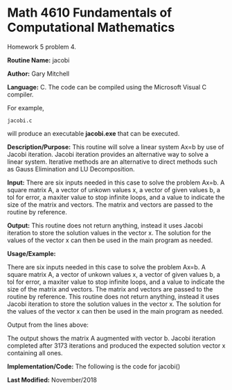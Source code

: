 # Math 4610 Fundamentals of Computational Mathematics
Homework 5 problem 4.

**Routine Name:**           jacobi

**Author:** Gary Mitchell

**Language:** C. The code can be compiled using the Microsoft Visual C compiler.

For example,

    jacobi.c

will produce an executable **jacobi.exe** that can be executed.

**Description/Purpose:** This routine will solve a linear system Ax=b by use of Jacobi iteration. Jacobi iteration provides an alternative way to solve a linear system. Iterative methods are an alternative to direct methods such as Gauss Elimination and LU Decomposition.

**Input:** There are six inputs needed in this case to solve the problem Ax=b. A square matrix A, a vector of unkown values x, a vector of given values b, a tol for error, a maxiter value to stop infinite loops, and a value to indicate the size of the matrix and vectors. The matrix and vectors are passed to the routine by reference.

**Output:** This routine does not return anything, instead it uses Jacobi iteration to store the solution values in the vector x. The solution for the values of the vector x can then be used in the main program as needed.

**Usage/Example:**

There are six inputs needed in this case to solve the problem Ax=b. A square matrix A, a vector of unkown values x, a vector of given values b, a tol for error, a maxiter value to stop infinite loops, and a value to indicate the size of the matrix and vectors. The matrix and vectors are passed to the routine by reference. This routine does not return anything, instead it uses Jacobi iteration to store the solution values in the vector x. The solution for the values of the vector x can then be used in the main program as needed.



Output from the lines above:



The output shows the matrix A augmented with vector b. Jacobi iteration completed after 3173 iterations and produced the expected solution vector x containing all ones.

**Implementation/Code:** The following is the code for jacobi()



**Last Modified:** November/2018
